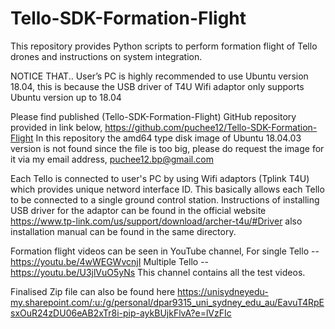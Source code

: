 # Tello-SDK-Formation-Flight
This repository provides Python scripts to perform formation flight of Tello drones and instructions on system integration.

NOTICE THAT..
User’s PC is highly recommended to use Ubuntu version 18.04, this is because the USB driver of T4U Wifi adaptor only supports Ubuntu version up to 18.04

Please find published (Tello-SDK-Formation-Flight) GitHub repository provided in link below,
https://github.com/puchee12/Tello-SDK-Formation-Flight
In this repository the amd64 type disk image of Ubuntu 18.04.03 version is not found since the file is too big, please do request the image for it via my email address, puchee12.bp@gmail.com

Each Tello is connected to user's PC by using Wifi adaptors (Tplink T4U) which provides unique netword interface ID. This basically allows each Tello to be connected to a single ground control station.
Instructions of installing USB driver for the adaptor can be found in the official website https://www.tp-link.com/us/support/download/archer-t4u/#Driver also installation manual can be found in the same directory.

Formation flight videos can be seen in YouTube channel,
For single Tello -- https://youtu.be/4wWEGWvcnjI
Multiple Tello -- https://youtu.be/U3jlVuO5yNs
This channel contains all the test videos.

Finalised Zip file can also be found here https://unisydneyedu-my.sharepoint.com/:u:/g/personal/dpar9315_uni_sydney_edu_au/EavuT4RpEsxOuR24zDU06eAB2xTr8i-pip-aykBUjkFlvA?e=lVzFIc
